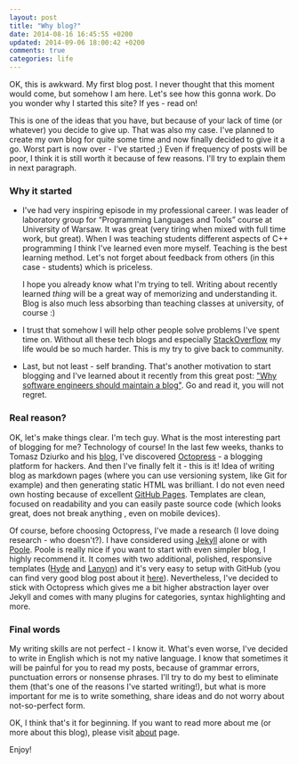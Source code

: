 ```yaml
---
layout: post
title: "Why blog?"
date: 2014-08-16 16:45:55 +0200
updated: 2014-09-06 18:00:42 +0200
comments: true
categories: life
---
```


OK, this is awkward. My first blog post. I never thought that this moment would come, but somehow I am here. Let's see how this gonna work. Do you wonder why I started this site? If yes - read on!

<!-- more -->

This is one of the ideas that you have, but because of your lack of time (or whatever) you decide to give up. That was also my case. I've planned to create my own blog for quite some time and now finally decided to give it a go. Worst part is now over - I've started ;) Even if frequency of posts will be poor, I think it is still worth it because of few reasons. I'll try to explain them in next paragraph.

### Why it started

* I've had very inspiring episode in my professional career. I was leader of laboratory group for “Programming Languages and Tools” course at University of Warsaw. It was great (very tiring when mixed with full time work, but great). When I was teaching students different aspects of C++ programming I think I've learned even more myself. Teaching is the best learning method. Let's not forget about feedback from others (in this case - students) which is priceless.

  I hope you already know what I'm trying to tell. Writing about recently learned _thing_ will be a great way of memorizing and understanding it. Blog is also much less absorbing than teaching classes at university, of course :)

* I trust that somehow I will help other people solve problems I've spent time on. Without all these tech blogs and especially [StackOverflow][stack] my life would be so much harder. This is my try to give back to community.
* Last, but not least - self branding. That's another motivation to start blogging and I've learned about it recently from this great post: ["Why software engineers should maintain a blog"][branding]. Go and read it, you will not regret.

### Real reason?

OK, let's make things clear. I'm tech guy. What is the most interesting part of blogging for me? Technology of course! In the last few weeks, thanks to Tomasz Dziurko and his [blog][tdziurko], I've discovered [Octopress][octopress] - a blogging platform for hackers. And then I've finally felt it - this is it! Idea of writing blog as markdown pages (where you can use versioning system, like Git for example) and then generating static HTML was brilliant. I do not even need own hosting because of excellent [GitHub Pages][pages]. Templates are clean, focused on readability and you can easily paste source code (which looks great, does not break anything , even on mobile devices).

Of course, before choosing Octopress, I've made a research (I love doing research - who doesn't?). I have considered using [Jekyll][jekyll] alone or with [Poole][poole]. Poole is really nice if you want to start with even simpler blog, I highly recommend it. It comes with two additional, polished, responsive templates ([Hyde][hyde] and [Lanyon][lanyon]) and it's very easy to setup with GitHub (you can find very good blog post about it [here][poole_tutorial]). Nevertheless, I've decided to stick with Octopress which gives me a bit higher abstraction layer over Jekyll and comes with many plugins for categories, syntax highlighting and more.

### Final words

My writing skills are not perfect - I know it. What's even worse, I've decided to write in English which is not my native language. I know that sometimes it will be painful for you to read my posts, because of grammar errors, punctuation errors or nonsense phrases. I'll try to do my best to eliminate them (that's one of the reasons I've started writing!), but what is more important for me is to write something, share ideas and do not worry about not-so-perfect form.

OK, I think that's it for beginning. If you want to read more about me (or more about this blog), please visit [about][about] page.

Enjoy!

[tdziurko]: http://tomaszdziurko.pl
[octopress]: http://octopress.org/
[about]: /about
[pages]: https://pages.github.com/
[jekyll]: http://jekyllrb.com/
[poole]: http://getpoole.com/
[hyde]: http://hyde.getpoole.com/
[lanyon]: http://lanyon.getpoole.com/
[poole_tutorial]: http://joshualande.com/jekyll-github-pages-poole/
[stack]: http://stackoverflow.com/
[branding]: http://chase-seibert.github.io/blog/2014/08/01/why-blogging.html
